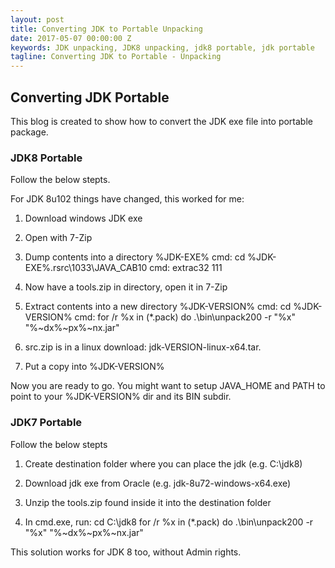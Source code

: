 ```yaml
---
layout: post
title: Converting JDK to Portable Unpacking
date: 2017-05-07 00:00:00 Z
keywords: JDK unpacking, JDK8 unpacking, jdk8 portable, jdk portable
tagline: Converting JDK to Portable - Unpacking
---
```


## Converting JDK Portable

This blog is created to show how to convert the JDK exe file into portable package. 

### JDK8 Portable

Follow the below stepts.

For JDK 8u102 things have changed, this worked for me:

1) Download windows JDK exe

2) Open with 7-Zip

3) Dump contents into a directory %JDK-EXE%
	cmd: cd %JDK-EXE%.rsrc\1033\JAVA_CAB10
	cmd: extrac32 111

4) Now have a tools.zip in directory, open it in 7-Zip

5) Extract contents into a new directory %JDK-VERSION%
	cmd: cd %JDK-VERSION%
	cmd: for /r %x in (*.pack) do .\bin\unpack200 -r "%x" "%~dx%~px%~nx.jar"

6) src.zip is in a linux download: jdk-VERSION-linux-x64.tar.

7) Put a copy into %JDK-VERSION%

Now you are ready to go. You might want to setup JAVA_HOME and PATH to point to your %JDK-VERSION% dir and its BIN subdir.


### JDK7 Portable

Follow the below stepts 

1) Create destination folder where you can place the jdk (e.g. C:\jdk8)

2) Download jdk exe from Oracle (e.g. jdk-8u72-windows-x64.exe)

3) Unzip the tools.zip found inside it into the destination folder

4) In cmd.exe, run:
      cd C:\jdk8
      for /r %x in (*.pack) do .\bin\unpack200 -r "%x" "%~dx%~px%~nx.jar"

This solution works for JDK 8 too, without Admin rights.



[jekyll]:      http://jekyllrb.com
[jekyll-gh]:   https://github.com/jekyll/jekyll
[jekyll-help]: https://github.com/jekyll/jekyll-help
[frontmatter]: http://jekyllrb.com/docs/frontmatter/
[github-easybook]: https://github.com/laobubu/jekyll-theme-EasyBook
